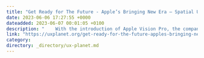 ```yaml
---
title: "Get Ready for The Future - Apple’s Bringing New Era — Spatial UI"
date: 2023-06-06 17:27:55 +0000
dateadded: 2023-06-07 00:01:05 +0100
description: "    With the introduction of Apple Vision Pro, the company is revolutionizing the UI industry by developing it in a new format, setting a new…  Continue reading on UX Planet »  "
link: "https://uxplanet.org/get-ready-for-the-future-apples-bringing-new-era-spatial-ui-8cac5674fc4b?source=rss----819cc2aaeee0---4"
category:
directory: _directory/ux-planet.md
---
```

